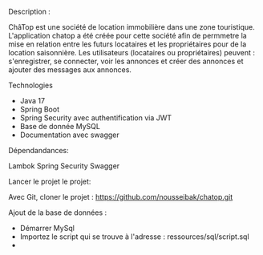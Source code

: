 Description :

ChâTop est une société de location immobilière dans une zone touristique.
L'application chatop a été créée pour cette société afin de permmetre la mise en relation entre les futurs locataires et les propriétaires pour de la location saisonnière. 
Les utilisateurs (locataires ou propriétaires) peuvent : s'enregistrer, se connecter, voir les annonces et créer des annonces et ajouter des messages aux annonces.

Technologies
- Java 17
- Spring Boot
- Spring Security avec authentification via JWT
- Base de donnée MySQL
- Documentation avec swagger
  
Dépendandances:

Lambok
Spring Security
Swagger


Lancer le projet le projet:

Avec Git, cloner le projet : https://github.com/nousseibak/chatop.git


Ajout de la base de données :

- Démarrer MySql
- Importez le script qui se trouve à l'adresse : ressources/sql/script.sql
-










